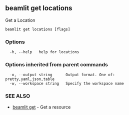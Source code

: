 ## beamlit get locations

Get a Location

```
beamlit get locations [flags]
```

### Options

```
  -h, --help   help for locations
```

### Options inherited from parent commands

```
  -o, --output string      Output format. One of: pretty,yaml,json,table
  -w, --workspace string   Specify the workspace name
```

### SEE ALSO

* [beamlit get](beamlit_get.md)	 - Get a resource

